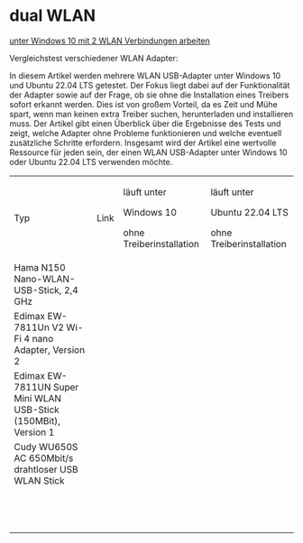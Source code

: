 # dual WLAN

[unter Windows 10 mit 2 WLAN Verbindungen arbeiten](https://www.youtube.com/watch?v=a5Re1vOtmww)

Vergleichstest verschiedener WLAN Adapter:

In diesem Artikel werden mehrere WLAN USB-Adapter unter Windows 10 und Ubuntu 22.04 LTS getestet. Der Fokus liegt dabei auf der Funktionalität der Adapter sowie auf der Frage, ob sie ohne die Installation eines Treibers sofort erkannt werden. Dies ist von großem Vorteil, da es Zeit und Mühe spart, wenn man keinen extra Treiber suchen, herunterladen und installieren muss. Der Artikel gibt einen Überblick über die Ergebnisse des Tests und zeigt, welche Adapter ohne Probleme funktionieren und welche eventuell zusätzliche Schritte erfordern. Insgesamt wird der Artikel eine wertvolle Ressource für jeden sein, der einen WLAN USB-Adapter unter Windows 10 oder Ubuntu 22.04 LTS verwenden möchte.

<table><tbody><tr><td>Typ</td><td>Link</td><td><p>läuft unter</p><p>Windows 10</p><p>ohne Treiberinstallation</p></td><td><p>läuft unter</p><p>Ubuntu 22.04 LTS</p><p>ohne Treiberinstallation</p></td></tr><tr><td>Hama N150 Nano-WLAN-USB-Stick, 2,4 GHz</td><td>&nbsp;</td><td>&nbsp;</td><td>&nbsp;</td></tr><tr><td>Edimax EW-7811Un V2 Wi-Fi 4 nano Adapter, Version 2</td><td>&nbsp;</td><td>&nbsp;</td><td>&nbsp;</td></tr><tr><td>Edimax EW-7811UN Super Mini WLAN USB-Stick (150MBit), Version 1</td><td>&nbsp;</td><td>&nbsp;</td><td>&nbsp;</td></tr><tr><td>Cudy WU650S AC 650Mbit/s drahtloser USB WLAN Stick</td><td>&nbsp;</td><td>&nbsp;</td><td>&nbsp;</td></tr><tr><td>&nbsp;</td><td>&nbsp;</td><td>&nbsp;</td><td>&nbsp;</td></tr><tr><td>&nbsp;</td><td>&nbsp;</td><td>&nbsp;</td><td>&nbsp;</td></tr><tr><td>&nbsp;</td><td>&nbsp;</td><td>&nbsp;</td><td>&nbsp;</td></tr></tbody></table>
